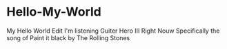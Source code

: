 # Hello-My-World
My Hello World Edit
I'm listening Guiter Hero III Right Nouw
Specifically the song of Paint it black by The Rolling Stones
